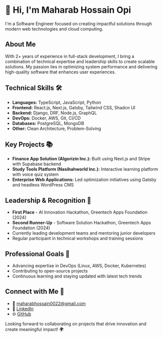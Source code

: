 # 👋 Hi, I'm Maharab Hossain Opi
I'm a Software Engineer focused on creating impactful solutions through modern web technologies and cloud computing.

## About Me
With 2+ years of experience in full-stack development, I bring a combination of technical expertise and leadership skills to create scalable solutions. My passion lies in optimizing system performance and delivering high-quality software that enhances user experiences.

## Technical Skills 🛠
- **Languages:** TypeScript, JavaScript, Python
- **Frontend:** React.js, Next.js, Gatsby, Tailwind CSS, Shadcn UI
- **Backend:** Django, DRF, Node.js, GraphQL
- **DevOps:** Docker, AWS, Git, CI/CD
- **Databases:** PostgreSQL, MongoDB
- **Other:** Clean Architecture, Problem-Solving

## Key Projects 📚
- **Finance App Solution (Algorizin Inc.):** Built using Next.js and Stripe with Supabase backend
- **Study Tools Platform (Nasihahworld Inc.):** Interactive learning platform with voice quiz system
- **Enterprise Web Applications:** Led optimization initiatives using Gatsby and headless WordPress CMS

## Leadership & Recognition 🌟
- **First Place** - AI Innovation Hackathon, Greentech Apps Foundation (2024)
- **Second Runner-Up** - Software Solution Hackathon, Greentech Apps Foundation (2024)
- Currently leading development teams and mentoring junior developers
- Regular participant in technical workshops and training sessions

## Professional Goals 🚀
- Advancing expertise in DevOps (Linux, AWS, Docker, Kubernetes)
- Contributing to open-source projects
- Continuous learning and staying updated with latest tech trends

## Connect with Me 📱
- 📧 maharabhossain0022@gmail.com
- 🔗 [LinkedIn](https://linkedin.com/in/maharab-hossain-opi/)
- 🌐 [GitHub](https://github.com/maharabhossain1)

Looking forward to collaborating on projects that drive innovation and create meaningful impact! 🌍
